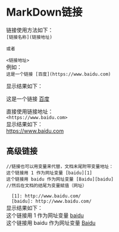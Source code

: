 # MarkDown链接
链接使用方法如下：  
`[链接名称](链接地址)`

`或者`

`<链接地址>`  
例如：  
`这是一个链接 [百度](https://www.baidu.com)`  

显示结果如下：  

这是一个链接 [百度](https://www.baidu.com)  

直接使用链接地址：  
`<https://www.baidu.com>`  
显示结果如下：  
<https://www.baidu.com>  
## 高级链接
`//链接也可以用变量来代替，文档末尾附带变量地址：`  
`这个链接用 1 作为网址变量 [baidu][1]`  
`这个链接用 baidu 作为网址变量 [Baidu][baidu]`  
`//然后在文档的结尾为变量赋值（网址）`  

`  [1]: http://www.baidu.com/`  
`  [baidu]: http://www.baidu.com/`  
显示结果如下：  
这个链接用 1 作为网址变量 [baidu][1]  
这个链接用 baidu 作为网址变量 [Baidu][baidu]    

  [1]: http://www.baidu.com/  
  [baidu]: http://www.baidu.com/  
